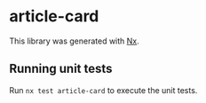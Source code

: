 # article-card

This library was generated with [Nx](https://nx.dev).

## Running unit tests

Run `nx test article-card` to execute the unit tests.
